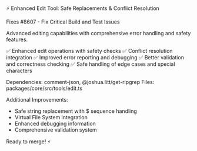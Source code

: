 ⚡ Enhanced Edit Tool: Safe Replacements & Conflict Resolution

Fixes #8607 - Fix Critical Build and Test Issues

Advanced editing capabilities with comprehensive error handling and safety features.

✅ Enhanced edit operations with safety checks
✅ Conflict resolution integration
✅ Improved error reporting and debugging
✅ Better validation and correctness checking
✅ Safe handling of edge cases and special characters

Dependencies: comment-json, @joshua.litt/get-ripgrep
Files: packages/core/src/tools/edit.ts

Additional Improvements:
- Safe string replacement with $ sequence handling
- Virtual File System integration
- Enhanced debugging information
- Comprehensive validation system

Ready to merge! ⚡
